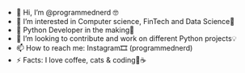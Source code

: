 - 👋 Hi, I’m @programmednerd 🤓
- 👀 I’m interested in Computer science, FinTech and Data Science👾
- 🌱 Python Developer in the making🐍
- 💞️ I’m looking to contribute and work on different Python projects💡
- 📫 How to reach me: Instagram🎞️ (programmednerd)
- ⚡ Facts: I love coffee, cats & coding🥰☕️
  
<!---
programmednerd/programmednerd is a ✨ special ✨ repository because its `README.md` (this file) appears on your GitHub profile.
You can click the Preview link to take a look at your changes.
--->
